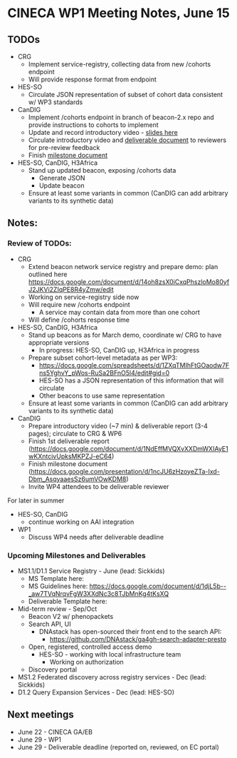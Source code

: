 # CINECA WP1 Meeting Notes, June 15

## TODOs

* CRG
    - Implement service-registry, collecting data from new /cohorts endpoint
    - Will provide response format from endpoint
* HES-SO
    - Circulate JSON representation of subset of cohort data consistent w/ WP3 standards
* CanDIG
    - Implement /cohorts endpoint in branch of beacon-2.x repo and provide instructions to cohorts to implement
    - Update and record introductory video - [slides here](https://docs.google.com/presentation/d/1XJBjihordqdQCfwx1JSncRkEHerGvwrF22KPrsgAOzI/edit#slide=id.p1) 
    - Circulate introductory video and [deliverable document](https://docs.google.com/document/d/1NdEffMVQXvXXDmWXIAyE1wKXntcivUpksMKPZJ-eC64) to reviewers for pre-review feedback 
    - Finish [milestone document](https://docs.google.com/presentation/d/1ncJU6zHzoyeZTa-Ixd-Dbm_AsqyaaesSz6umVOwKDM8) 
* HES-SO, CanDIG, H3Africa
    - Stand up updated beacon, exposing /cohorts data
        - Generate JSON
        - Update beacon
    - Ensure at least some variants in common (CanDIG can add arbitrary variants to its synthetic data)

## Notes:

### Review of TODOs:

* CRG
    - Extend beacon network service registry and prepare demo: plan outlined here https://docs.google.com/document/d/14oh8zsX0iCxqPhszloMo80yfJ2JKVi2ZIqPE8R4yZmw/edit
    - Working on service-registry side now
    - Will require new /cohorts endpoint
        - A service may contain data from more than one cohort
    - Will define /cohorts response time
* HES-SO, CanDIG, H3Africa
    - Stand up beacons as for March demo, coordinate w/ CRG to have appropriate versions
        - In progress: HES-SO, CanDIG up, H3Africa in progress
    - Prepare subset cohort-level metadata as per WP3:
        - https://docs.google.com/spreadsheets/d/1ZXqTMIhFtGOaodw7Fns5YghvY_pWos-RuSa2BFnO5l4/edit#gid=0
        - HES-SO has a JSON representation of this information that will circulate
        - Other beacons to use same representation
    - Ensure at least some variants in common (CanDIG can add arbitrary variants to its synthetic data)
* CanDIG
    - Prepare introductory video (~7 min) & deliverable report (3-4 pages); circulate to CRG & WP6
    - Finish 1st deliverable report (https://docs.google.com/document/d/1NdEffMVQXvXXDmWXIAyE1wKXntcivUpksMKPZJ-eC64)
    - Finish milestone document (https://docs.google.com/presentation/d/1ncJU6zHzoyeZTa-Ixd-Dbm_AsqyaaesSz6umVOwKDM8)
    - Invite WP4 attendees to be deliverable reviewer

For later in summer

* HES-SO, CanDIG
    - continue working on AAI integration
* WP1
    - Discuss WP4 needs after deliverable deadline


### Upcoming Milestones and Deliverables

* MS1.1/D1.1 Service Registry - June (lead: Sickkids)
    - MS Template here: 
    - MS Guidelines here: https://docs.google.com/document/d/1djL5b--_aw7TVqNrqvFgW3XXdNc3c8TJbMnKg4tKsXQ
    - Deliverable Template here: 
* Mid-term review - Sep/Oct
    - Beacon V2 w/ phenopackets
    - Search API, UI
        - DNAstack has open-sourced their front end to the search API:
            - https://github.com/DNAstack/ga4gh-search-adapter-presto
    - Open, registered, controlled access demo
        - HES-SO - working with local infrastructure team 
            - Working on authorization
    - Discovery portal
* MS1.2 Federated discovery across registry services - Dec (lead: Sickkids)
* D1.2 Query Expansion Services - Dec (lead: HES-SO)


## Next meetings

* June 22 - CINECA GA/EB
* June 29 - WP1
* June 29 - Deliverable deadline (reported on, reviewed, on EC portal)
